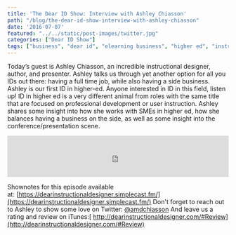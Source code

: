 ```yaml
---
title: 'The Dear ID Show: Interview with Ashley Chiasson'
path: "/blog/the-dear-id-show-interview-with-ashley-chiasson"
date: '2016-07-07'
featured: "../../static/post-images/twitter.jpg"
categories: ["Dear ID Show"]
tags: ["business", "dear id", "elearning business", "higher ed", "instructional design business", "podcast"]
---
```


Today’s guest is Ashley Chiasson, an incredible instructional designer, author, and presenter. Ashley talks us through yet another option for all you IDs out there: having a full time job, while also having a side business. Ashley is our first ID in higher-ed. Anyone interested in ID in this field, listen up! ID in higher ed is a very different animal from roles with the same title that are focused on professional development or user instruction. Ashley shares some insight into how she works with SMEs in higher ed, how she balances having a business on the side, as well as some insight into the conference/presentation scene.

<iframe src="https://simplecast.com/e/38103?style=medium-light" width="100%" height="94px" frameborder="0" scrolling="no" seamless=""></iframe>

Shownotes for this episode available at: [https://dearinstructionaldesigner.simplecast.fm/](https://dearinstructionaldesigner.simplecast.fm/) Don't forget to reach out to Ashley to show some love on Twitter: [@amdchiasson](https://twitter.com/amdchiasson) And leave us a rating and review on iTunes:[ http://dearinstructionaldesigner.com/#Review](http://dearinstructionaldesigner.com/#Review)
